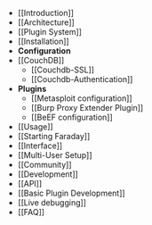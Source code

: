 * [[Introduction]]
* [[Architecture]]
* [[Plugin System]]
* [[Installation]]
* **Configuration**
 * [[CouchDB]]
    * [[Couchdb-SSL]]
    * [[Couchdb-Authentication]]
  * **Plugins**
     * [[Metasploit configuration]]
     * [[Burp Proxy Extender Plugin]]
     * [[BeEF configuration]]
* [[Usage]]
 * [[Starting Faraday]]
 * [[Interface]]
 * [[Multi-User Setup]]
* [[Community]]
* [[Development]]
 * [[API]]
 * [[Basic Plugin Development]]
 * [[Live debugging]]
* [[FAQ]]